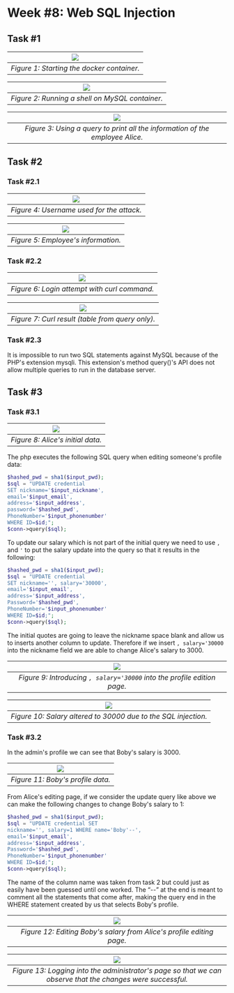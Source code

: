 # Week #8: Web SQL Injection

## Task #1

|    ![](./images/logbook8/task1-01.png)     |
| :----------------------------------------: |
| *Figure 1: Starting the docker container.* |

|       ![](./images/logbook8/task1-02.png)       |
| :---------------------------------------------: |
| *Figure 2: Running a shell on MySQL container.* |

|             ![](./images/logbook8/task1-03.png)              |
| :----------------------------------------------------------: |
| *Figure 3: Using a query to print all the information of the employee Alice.* |

## Task #2

### Task #2.1

|    ![](./images/logbook8/task2-01.png)    |
| :---------------------------------------: |
| *Figure 4: Username used for the attack.* |

| ![](./images/logbook8/task2-02.png) |
| :---------------------------------: |
| *Figure 5: Employee's information.* |

### Task #2.2

|     ![](./images/logbook8/task2-03.png)      |
| :------------------------------------------: |
| *Figure 6: Login attempt with curl command.* |

|       ![](./images/logbook8/task2-04.png)        |
| :----------------------------------------------: |
| *Figure 7: Curl result (table from query only).* |

### Task #2.3

It is impossible to run two SQL statements against MySQL because of the PHP's extension mysqli. This extension's method query()'s API does not allow multiple queries to run in the database server.

## Task #3

### Task #3.1

| ![](./images/logbook8/task3-01.png) |
| :---------------------------------: |
|  *Figure 8: Alice's initial data.*  |

The php executes the following SQL query when editing someone's profile data:

```php
$hashed_pwd = sha1($input_pwd);
$sql = "UPDATE credential
SET nickname='$input_nickname',
email='$input_email',
address='$input_address',
password='$hashed_pwd',
PhoneNumber='$input_phonenumber'
WHERE ID=$id;";
$conn->query($sql);
```

To update our salary which is not part of the initial query we need to use `,` and ` ' ` to put the salary update into the query so that it results in the following:

```php
$hashed_pwd = sha1($input_pwd);
$sql = "UPDATE credential
SET nickname='', salary='30000',
email='$input_email',
address='$input_address',
Password='$hashed_pwd',
PhoneNumber='$input_phonenumber'
WHERE ID=$id;";
$conn->query($sql);
```

The initial quotes are going to leave the nickname space blank and allow us to inserts another column to update. Therefore if we insert `, salary='30000` into the nickname field we are able to change Alice's salary to 3000.

|             ![](./images/logbook8/task3-02.png)              |
| :----------------------------------------------------------: |
| *Figure 9: Introducing `, salary='30000` into the profile edition page.* |

|             ![](./images/logbook8/task3-03.png)              |
| :----------------------------------------------------------: |
| *Figure 10: Salary altered to 30000 due to the SQL injection.* |

### Task #3.2

In the admin's profile we can see that Boby's salary is 3000.

| ![](./images/logbook8/task3-04.png) |
| :---------------------------------: |
|  *Figure 11: Boby's profile data.*  |

From Alice's editing page, if we consider the update query like above we can make the following changes to change Boby's salary to 1:

```php
$hashed_pwd = sha1($input_pwd);
$sql = "UPDATE credential SET
nickname='', salary=1 WHERE name='Boby'--',
email='$input_email',
address='$input_address',
Password='$hashed_pwd',
PhoneNumber='$input_phonenumber'
WHERE ID=$id;";
$conn->query($sql);
```

The name of the column name was taken from task 2 but could just as easily have been guessed until one worked. The “--” at the end is meant to comment all the statements that come after, making the query end in the WHERE statement created by us that selects Boby's profile.

|             ![](./images/logbook8/task3-05.png)              |
| :----------------------------------------------------------: |
| *Figure 12: Editing Boby's salary from Alice's profile editing page.* |

|             ![](./images/logbook8/task3-06.png)              |
| :----------------------------------------------------------: |
| *Figure 13: Logging into the administrator's page so that we can observe that the changes were successful.* |